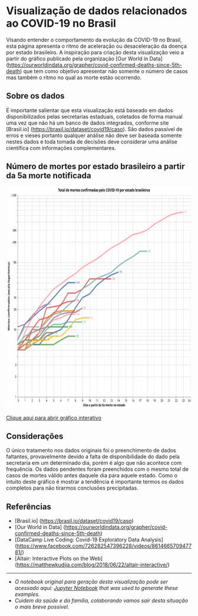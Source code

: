 <!---
title: Covid-19 cases in Brazil
date: 2020-04-12 06:00
authors: Fernando Hannaka
comments: true
slug: altair-interactive
tags: covid19, coronavirus, brazil, python, altair, vega, interactive
include: vega
-->

# Visualização de dados relacionados ao COVID-19 no Brasil
Visando entender o comportamento da evolução da COVID-19 no Brasil, esta página apresenta o ritmo de aceleração ou desaceleração da doença por estado brasileiro. A inspiração para criação desta visualização veio a partir do gráfico publicado pela organização [Our World in Data] (https://ourworldindata.org/grapher/covid-confirmed-deaths-since-5th-death) que tem como objetivo apresentar não somente o número de casos mas também o ritmo no qual as morte estão ocorrendo.

## Sobre os dados 
É importante salientar que esta visualização está baseado em dados disponibilizados pelas secretarias estaduais, coletados de forma manual uma vez que não há um banco de dados integrados, conforme site [Brasil.io] (https://brasil.io/dataset/covid19/caso). São dados passível de erros e vieses portanto qualquer análise não deve ser baseada somente nestes dados e toda tomada de decisões deve considerar uma análise científica com informações complementares.

## Número de mortes por estado brasileiro a partir da 5a morte notificada
<img 
    src="visualization.svg" 
    alt="Mortes por estado brasileiro"
    height="600"
    width="1000" />

<a target="_blank" rel="noopener noreferrer" href="https://vega.github.io/editor/#/url/vega-lite/N4KABGBEDGD2B2AzAlgc0gLjMSA3ZApgO6bYwIAuy8ArrDQM4DqyAJhQBakAsADLwBooceFVr0GACQJoOFUgGZ+AX2UDwUADYBDAJ4EATqQDaGiKAiWoAW20GA1qRwVdABwKlIm6h6GRYrtrQyC6kvAB0AOx+DBQGsPYELOxcWNxqZpaQBPBwrNToWBZWWXCasEZFmSXCCPlUCE7VNVAu7p7wsNbU2pqQ6i0lkCgEmqyesdoUvs01kAyjBNAN8BOLyxX8AIyQs5YZgxB4vTQeWF6yFKgGeruDBy2QAB5OkG1nUACONNqiIVPIXC+KAjMaeAAitwec10TUOrTcH0g31+VAoAKB-T2R1B43O4IIUw4DCx8Pm0F6H2ciM85XQyj2DJq0KyHBkqDkpAAbABWQTNebrFavBaaJYUTa8HZFN4084MApi-ogwhjElYYzzdHTSAAXVUAyGaKV5wAKrB0ZowKwCGBrBVpgwwCIUAZbKxtE73OUwABhADyADUAJLggC0WwAnGBXBUwARJqxYGAAEY3BVi5DxEmGqyQIhsTikAAc-EyLOKedsDle71pPmV-kCwVCWAi0SgsXiiWSRbSLKOOTyBThjzKFVrcqgnW68F6jdxE21HgHWQCQRCsJluBOHwiPNXRwlsE0VFcJmxZDr5xnPT6fkX8uXkEPlmp7RvXTvC9VeKgADltGsFc9l1XMhheGVry+H4-m1QFgWGX8IShcC8y3bBL1lD8YNRf4qExNChkfKACSJHMsIYCkTSvKcvFgelGWaVdIDZS5uT5Ii3hCGjIHNS1rVte0DEdZ0EFdd1PRjUZkwDENwyjGM4wTdEk1TdNkEzbNSSNG54AYRAKmsEwcBQU9DBFIVkEaeUhUlHZVDAgUCxSEsyysCsBWrRwoLo6YnnkPxejQVZzjFRBAqgVhILAHkYmQAAvD4tl4Fih1gfJ4EKTDBnIcpKlonDIFvOd7xVUY-y1KZELFVAcj-WhNE0V83gIALJyKkr5wfZCn2ql8iKOGLK0eaDkVgtEMRmMltFQa4CFQfrzlsF5BqybQnmQdUrx4pFwWQKTtBjOwqAMa0jp5I7hOmMBOnjRNYAGrCSMgSFYUZNbIAwka5jGlE4KmnTctm+bFp1GU7FQFaUNhV8jg2rba12zwAFkHQTMSkCzSSnQACgTaijrpOwAFuKG6CkAEonrJF6yM4EkmOZLi2I5eQsF5flfuRs0LV6QS7XRp0XWx7QPS9GS-SDUMI2jWMzpUsXkzTT1NJkbSuLiX4DKMkykPMgqcFFcVrNCzs7IMbYX2UJy5hcvswFLXhyw0W2oqmbRXjnYDPA9dEwwAJl4SJIxTBQeUiBQFEQFMtmLUtuCUSNI1YEPWClXgCF5FMaagAASKi2VsTw5AoVwGAwAB6SugUW8JUBCDgaBTcJrMrwuCFsGuFu0MNvGmGvuHCYtwi2cIACsGEaQ1ID9z0CAobaRtnj3A+D0Pw8j6PY-j3hE94ZPU5TjOs55HONWaHA3rCGJn3OABBFHG3p4lSEiVcr9uLAtlvpaoEf5+hIGakC2AHD+r0v5gADr-cG-8n5+BfttLYB4iKfwwgoGBSIAEIKAa-b+kZwHXzSJgzw2DSK4O2gHBQhDIFxU7HfOBgDyKKFSqgiBGEuQkIfvA8hzC0isMvuwt+XDGE4L4bFARNQ0ElhEZAMhr0KGkD5DQjCgh6F-0gAAIXvkw4BHMVEgNkdo3ReCwDvzYUQqBRidFiL0WAAhFjIEYPUbArRNjeF2JSgY4hLikTGNsaYrY6RHEYToVVVx-iPGBOLN4sAnDfGeEiQo8RUZYkdnCX49xyTPEOMEZY4s1iTFINyVIoRbZZG+gAKJFKUbEn+CTzhVJqVgFBeTIHQIaVAJpATtrmLaegip1SemkBKSUaRPiMmeG6VEyhWxYlhMmK46Z2TTEBzASE7kgzmlQOoRsrA6TFlImWYgxQrTSn5K2cMrA4dYmRkuTMngkixllLACle5KztoRzqfUyZjShkPJaX085kDQHvJOYCupzjfldP+R8pRQLnmWLUdC16AAxbZZzEUgtkeCdFVy4mxI6Si3F2yEVWHGWAKFhyIR4oBWY2J3AcW0rhd-J55KXkLIYWi7ZoDYnxOJcy8Frz1n9OEZ07l+Kti7NFVgAp4qSWSulcCjCdz5WCsUd-JVWLVGyMqQAZQxXU3VBr8VckJca7ZZq9mUotaahltq6VWplbFB1LKCXWv5dS84+rSVpNdUKmJ1q5Uop9fiwNzrkVeqgAAcX9Ia61Pyo2QFjfG51RKk0pvxWSt8LyqVcszXS7N5gXmMvFQWt14blVKNkeWgNsTI1cpRlkoVWw5kJtkU2nlIqq1YHTY25tGrXlOp7Ta8Vnb8UBzbc60tKLx10oDsEiNHbo2WqNWOlddrrV9o0SjDdjrYl5p3Xut1oz2WWJnUm3dPKp0js5Uenli6R2esbceltmKz2QIOS+nlRayAXPXT++tsiAAKA7xHvpzZYxNXLQOppHdu1xsHN3OsPYhsDdjf0UovTB9DpjT2QdoSB3D218PFqRSBzRvr23iuA5RyVN7tWkAQ0iWj16D0UbY9ahtGjgOwqFRBsj2KaN8cHQJv97SQMifEcOxj1zJOrutdhnjUm7GVtky64T2zSPiY4fJyVbKCMYS-cph9sTg1Jt49sydty9N0qUHU7jiGVOmIUI+9TrbbNuu4DJj9GFQWafxTyHzhmQGoZY857avI6lKac6S7t6nHMseDHB9zIHkvIfg2lqjKGstZvtTR9LhagM0YAEopd84Y0r2XMtVf0+x2rdKgn5ZRcBsrkqxMUrvYhtrjXMMvOfTxnrbqF1+oa8N4LgmMLmZg0NoVAc+vkfFSVgAUgp510GNEre2WpirvbZFbfxdpilYXPAHcawZybPB9urcVfM67gGPX3clTtkL+ynvzq1btx273hsvcu1gVVKKzteYY19t5S2bt0u4AtkFG3XHA-439nTIDmOnch26rkbmwcnfOAjwdkRQevdeTFpEePxHFiOy85BP2W28Am8j7+A34fo5bWsupxnmcPph356bm2WeDqCdzm+S3-xrZHXD0nou8tbv21Lor1qcdQBK3LitzWk3K8486rrkvNdPtl7r9THOdf0eK0Dk1dKOtU-2+bt1lvLGo9xzboV9PjvW+q+pknp2nf47u0t735O+Vu7DaNs3PKLsM++370z1rAfq-954u3ILEte55YnnV4q9W+nK0TiXnhM-Z-+1YjPWe6sK9kfn0v07y8l8a4Twv2u8817dcgwPxeHvOqN43nlSOKW89cRXxrPeXmx65QP4bdeI-J-OHq4DBeI+5+n7Pw75qM9L8a2nxQ5e1-Dfi19z3i-tn2etQ3g-+K+Ct5RTP7Z3Ah+WM76fi3t-IF96RFf01T+VVb+21jnPU+oBv7pUjA-xAQX3-23xbSlTqQdzAJ5QUBdyp0V0gAAOb0x2iy-2e2AO-hPxgInVSQTSZ1f3AMHQDi5HDwpS2HvxwPnUiA32-hfzzyIPESUB-0LyjHQLswJ0JT-yQMYLsW4ADkwKgVAJ4Ov0jHgPt2gJEMC3Py3UQOQP41IKZEsF1A0AZGUCAA/view">Clique aqui para abrir gráfico interativo</a>

## Considerações
O único tratamento nos dados originais foi o preenchimento de dados faltantes, provavelmente devido a falta de disponibilidade do dado pela secretaria em um determinado dia, porém é algo que não acontece com frequência. Os dados pendentes foram preenchidos com o mesmo total de casos de mortes válido antes daquele dia para aquele estado. <!---Normalmente estes dados faltantes ocorrem nos dias mais recentes portanto para fins de visualização não foram considerados os últimos 3 dias, para permitir a obtenção completa dos dados antes de serem apresentados.-->Como o intuito deste gráfico é mostrar a tendência é importante termos os dados completos para não tirarmos conclusões precipitadas.

## Referências

* [Brasil.io] (https://brasil.io/dataset/covid19/caso)
* [Our World in Data] (https://ourworldindata.org/grapher/covid-confirmed-deaths-since-5th-death) 
* [DataCamp Live Coding: Covid-19 Exploratory Data Analysis] (https://www.facebook.com/726282547396228/videos/861466570947781/)
* [Altair: Interactive Plots on the Web] (https://matthewkudija.com/blog/2018/06/22/altair-interactive/)

---

- *O notebook original para geração desta visualização pode ser acessado aqui: [Jupyter Notebook](https://github.com/fehann/covid19brazil/blob/master/Covid19EstadosBrasileiros.ipynb) that was used to generate these examples.*
- *Cuidem da saúde e da familia, colaborando vamos sair desta situação o mais breve possível.*
